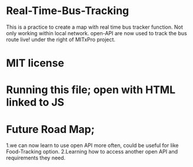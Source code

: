# Real-Time-Bus-Tracking
This is a practice to create a map with real time bus tracker function.
Not only working within local network. open-API are now used to track the bus route live!
under the right of MITxPro project.
# MIT license

# Running this file; open with HTML linked to JS 

# Future Road Map; 
1.we can now learn to use open API more often, could be useful for like Food-Tracking option.
2.Learning how to access another open API and requirements they need. 
